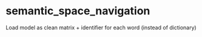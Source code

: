 # semantic_space_navigation

Load model as clean matrix + identifier for each word (instead of dictionary) 
